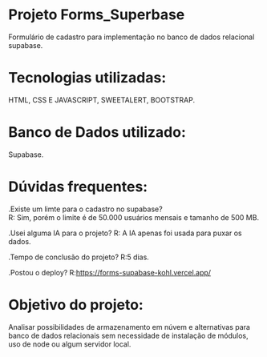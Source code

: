 # Projeto Forms_Superbase
Formulário de cadastro para implementação no banco de dados relacional supabase.

# Tecnologias utilizadas:
HTML, CSS E JAVASCRIPT, SWEETALERT, BOOTSTRAP.

# Banco de Dados utilizado:
Supabase.

# Dúvidas frequentes:
.Existe um limte para o cadastro no supabase?\
R: Sim, porém o limite é de 50.000 usuários mensais e tamanho de 500 MB.

.Usei alguma IA para o projeto?
R: A IA apenas foi usada para puxar os dados.

.Tempo de conclusão do projeto?
R:5 dias.

.Postou o deploy?
R:https://forms-supabase-kohl.vercel.app/ 


# Objetivo do projeto:
Analisar possibilidades de armazenamento em núvem e alternativas para banco de dados relacionais sem necessidade de instalação de módulos, uso de node ou algum servidor local.

